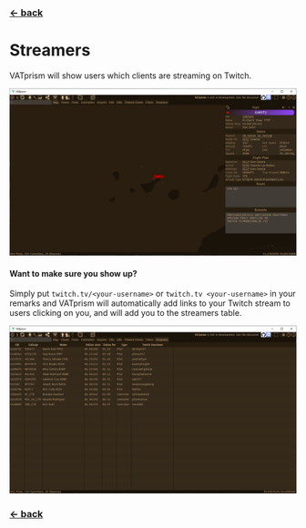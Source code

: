### [← back](/)

# Streamers

VATprism will show users which clients are streaming on Twitch.

[![](assets/images/showcase/detail_streamer.png)](assets/images/showcase/detail_streamer.png)

#### Want to make sure you show up?

Simply put `twitch.tv/<your-username>` or `twitch.tv <your-username>` in your remarks and VATprism will automatically
add links to your Twitch stream to users clicking on you, and will add you to the streamers table.

[![](assets/images/showcase/table_streamers.png)](assets/images/showcase/table_streamers.png)

### [← back](/)